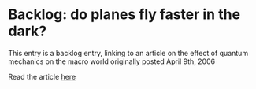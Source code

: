 # Backlog: do planes fly faster in the dark?

This entry is a backlog entry, linking to an article on the effect of quantum mechanics on the macro world originally posted April 9th, 2006

Read the article <a href="http://pomax.livejournal.com/?skip=10#entry_8382" target="_blank">here</a>